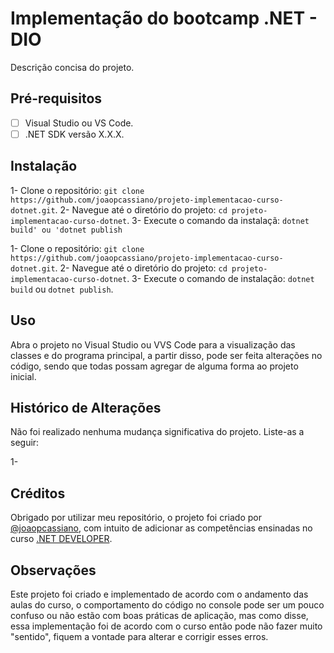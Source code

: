# Implementação do bootcamp .NET - DIO

Descrição concisa do projeto.

## Pré-requisitos

- [ ] Visual Studio ou VS Code.
- [ ] .NET SDK versão X.X.X.

## Instalação

1- Clone o repositório: `git clone https://github.com/joaopcassiano/projeto-implementacao-curso-dotnet.git`.
2- Navegue até o diretório do projeto: `cd projeto-implementacao-curso-dotnet`.
3- Execute o comando da instalaçã: `dotnet build' ou 'dotnet publish`

1- Clone o repositório: `git clone https://github.com/joaopcassiano/projeto-implementacao-curso-dotnet.git`.
2- Navegue até o diretório do projeto: `cd projeto-implementacao-curso-dotnet`.
3- Execute o comando de instalação: `dotnet build` ou `dotnet publish`.

## Uso

Abra o projeto no Visual Studio ou VVS Code para a visualização das classes e do programa principal, a partir disso, pode ser feita alterações no código, sendo que todas possam agregar de alguma forma ao projeto inicial.

## Histórico de Alterações

Não foi realizado nenhuma mudança significativa do projeto. Liste-as a seguir:

1-

## Créditos

Obrigado por utilizar meu repositório, o projeto foi criado por [@joaopcassiano](https://github.com/joaopcassiano), com intuito de adicionar as competências ensinadas no curso [.NET DEVELOPER](https://web.dio.me/track/coding-future-avanade-net-developer).

## Observações

Este projeto foi criado e implementado de acordo com o andamento das aulas do curso, o comportamento do código no console pode ser um pouco confuso ou não estão com boas práticas de aplicação, mas como disse, essa implementação foi de acordo com o curso então pode não fazer muito "sentido", fiquem a vontade para alterar e corrigir esses erros.
